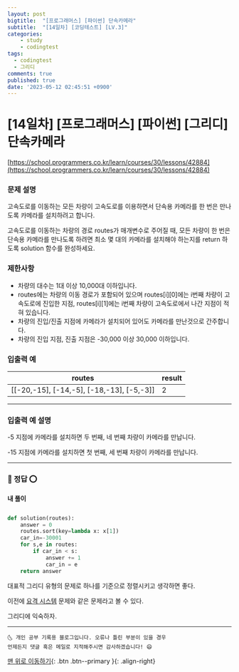 ```yaml
---
layout: post
bigtitle:  "[프로그래머스] [파이썬] 단속카메라"
subtitle:  "[14일차] [코딩테스트] [LV.3]"
categories:
    - study
    - codingtest
tags:
  - codingtest
  - 그리디 
comments: true
published: true
date: '2023-05-12 02:45:51 +0900'
---
```



# [14일차] [프로그래머스] [파이썬] [그리디] 단속카메라


[https://school.programmers.co.kr/learn/courses/30/lessons/42884](https://school.programmers.co.kr/learn/courses/30/lessons/42884)

### 문제 설명

고속도로를 이동하는 모든 차량이 고속도로를 이용하면서 단속용 카메라를 한 번은 만나도록 카메라를 설치하려고 합니다.

고속도로를 이동하는 차량의 경로 routes가 매개변수로 주어질 때, 모든 차량이 한 번은 단속용 카메라를 만나도록 하려면 최소 몇 대의 카메라를 설치해야 하는지를 return 하도록 solution 함수를 완성하세요.

### 제한사항

+ 차량의 대수는 1대 이상 10,000대 이하입니다.
+ routes에는 차량의 이동 경로가 포함되어 있으며 routes[i][0]에는 i번째 차량이 고속도로에 진입한 지점, routes[i][1]에는 i번째 차량이 고속도로에서 나간 지점이 적혀 있습니다.
+ 차량의 진입/진출 지점에 카메라가 설치되어 있어도 카메라를 만난것으로 간주합니다.
+ 차량의 진입 지점, 진출 지점은 -30,000 이상 30,000 이하입니다.

### 입출력 예

| routes	| result |
| --- | --- |
| [[-20,-15], [-14,-5], [-18,-13], [-5,-3]] | 2 |

---

### 입출력 예 설명

-5 지점에 카메라를 설치하면 두 번째, 네 번째 차량이 카메라를 만납니다.

-15 지점에 카메라를 설치하면 첫 번째, 세 번째 차량이 카메라를 만납니다.

---

### 🚀 정답 ⭕

__내 풀이__ 

```python

def solution(routes):
    answer = 0
    routes.sort(key=lambda x: x[1])
    car_in=-30001
    for s,e in routes:
        if car_in < s:
            answer += 1 
            car_in = e 
    return answer

```

대표적 그리디 유형의 문제로 하나를 기준으로 정렬시키고 생각하면 좋다. 

이전에 [요격 시스템](https://khw11044.github.io/study/codingtest/2023-05-11-cote33/) 문제와 같은 문제라고 볼 수 있다. 

그리디에 익숙하자.


***
    🌜 개인 공부 기록용 블로그입니다. 오류나 틀린 부분이 있을 경우 
    언제든지 댓글 혹은 메일로 지적해주시면 감사하겠습니다! 😄

[맨 위로 이동하기](#){: .btn .btn--primary }{: .align-right}